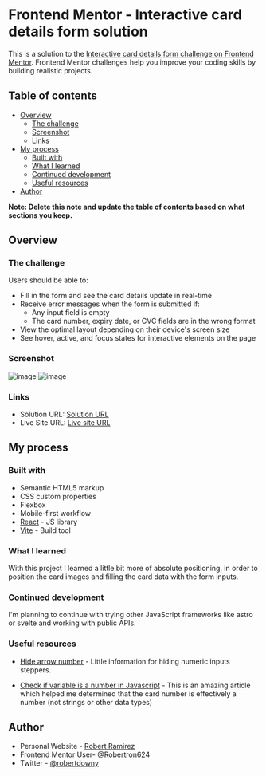 # Frontend Mentor - Interactive card details form solution

This is a solution to the [Interactive card details form challenge on Frontend Mentor](https://www.frontendmentor.io/challenges/interactive-card-details-form-XpS8cKZDWw). Frontend Mentor challenges help you improve your coding skills by building realistic projects. 

## Table of contents

- [Overview](#overview)
  - [The challenge](#the-challenge)
  - [Screenshot](#screenshot)
  - [Links](#links)
- [My process](#my-process)
  - [Built with](#built-with)
  - [What I learned](#what-i-learned)
  - [Continued development](#continued-development)
  - [Useful resources](#useful-resources)
- [Author](#author)

**Note: Delete this note and update the table of contents based on what sections you keep.**

## Overview

### The challenge

Users should be able to:

- Fill in the form and see the card details update in real-time
- Receive error messages when the form is submitted if:
  - Any input field is empty
  - The card number, expiry date, or CVC fields are in the wrong format
- View the optimal layout depending on their device's screen size
- See hover, active, and focus states for interactive elements on the page

### Screenshot
![image](https://user-images.githubusercontent.com/72587880/223539565-1d42c915-ea3a-4db9-9d0e-1f56c3062263.png)
![image](https://user-images.githubusercontent.com/72587880/223539615-b02d3bae-b9b3-42bf-9435-9e34ef73330c.png)


### Links

- Solution URL: [Solution URL](https://github.com/Robertron624/interactive-card-details-form)
- Live Site URL: [Live site URL](https://magical-blini-ab1b78.netlify.app/)

## My process

### Built with

- Semantic HTML5 markup
- CSS custom properties
- Flexbox
- Mobile-first workflow
- [React](https://reactjs.org/) - JS library
- [Vite](https://vitejs.dev/) - Build tool  


### What I learned

With this project I learned a little bit more of absolute positioning, in order to position the card images and filling 
the card data with the form inputs.


### Continued development

I'm planning to continue with trying other JavaScript frameworks like astro or svelte and working with public APIs.

### Useful resources

- [Hide arrow number](https://www.w3schools.com/howto/howto_css_hide_arrow_number.asp) - Little information for hiding numeric inputs steppers.

- [Check if variable is a number in Javascript](https://mkyong.com/javascript/check-if-variable-is-a-number-in-javascript/#:~:text=In%20JavaScript%2C%20there%20are%20two,a%20string%20named%20%E2%80%9Cnumber%E2%80%9D.) - This is an amazing article which helped me determined that the card number is effectively a number (not strings or other data types)


## Author

- Personal Website - [Robert Ramirez](https://robert-ramirez.netlify.app)
- Frontend Mentor User- [@Robertron624](https://www.frontendmentor.io/profile/Robertron624)
- Twitter - [@robertdowny](https://www.twitter.com/robertdowny)
